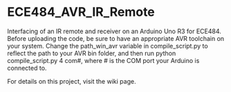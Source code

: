 # ECE484_AVR_IR_Remote

Interfacing of an IR remote and receiver on an Arduino Uno R3 for ECE484. Before uploading the code, be sure to have an appropriate AVR toolchain on your system. Change the path_win_avr variable in compile_script.py to reflect the path to your AVR bin folder, and then run python compile_script.py 4 com#, where # is the COM port your Arduino is connected to.

For details on this project, visit the wiki page.
